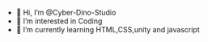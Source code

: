 - 👋 Hi, I’m @Cyber-Dino-Studio
- 👀 I’m interested in Coding
- 🌱 I’m currently learning HTML,CSS,unity and javascript


<!---
Cyber-Dino-Studio/Cyber-Dino-Studio is a ✨ special ✨ repository because its `README.md` (this file) appears on your GitHub profile.
You can click the Preview link to take a look at your changes.
--->
